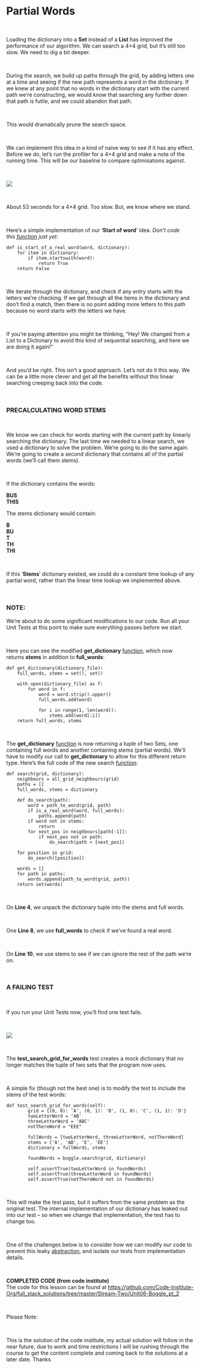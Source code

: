 Partial Words
=============

 

Loading the dictionary into a **Set** instead of a **List** has improved the
performance of our algorithm. We can search a 4×4 grid, but it’s still too slow.
We need to dig a bit deeper.

 

During the search, we build up paths through the grid, by adding letters one at
a time and seeing if the new path represents a word in the dictionary. If we
knew at any point that no words in the dictionary start with the current path
we’re constructing, we would know that searching any further down that path is
futile, and we could abandon that path.

 

This would dramatically prune the search space.

 

We can implement this idea in a kind of naive way to see if it has any effect.
Before we do, let’s run the profiler for a 4×4 grid and make a note of the
running time. This will be our baseline to compare optimisations against.

 

![](img/1.png)

 

About 53 seconds for a 4×4 grid. Too slow. But, we know where we stand.

 

Here’s a simple implementation of our ‘**Start of word**’ idea. *Don’t code
this *[function](http://codeinstitute.wpengine.com/glossary/function/)* just
yet:*

~~~~~~~~~~~~~~~~~~~~~~~~~~~~~~~~~~~~~~~~~~~~~~~~~~~~~~~~~~~~~~~~~~~~~~~~~~~~~~~~
def is_start_of_a_real_word(word, dictionary):
    for item in dictionary:
        if item.startswith(word):
            return True
    return False
~~~~~~~~~~~~~~~~~~~~~~~~~~~~~~~~~~~~~~~~~~~~~~~~~~~~~~~~~~~~~~~~~~~~~~~~~~~~~~~~

 

We iterate through the dictionary, and check if any entry starts with the
letters we’re checking. If we get through all the items in the dictionary and
don’t find a match, then there is no point adding more letters to this path
because no word starts with the letters we have.

 

If you’re paying attention you might be thinking, “Hey! We changed from a List
to a Dictionary to avoid this kind of sequential searching, and here we are
doing it again!”

 

And you’d be right. This isn’t a good approach. Let’s not do it this way. We can
be a little more clever and get all the benefits without this linear searching
creeping back into the code.

 

### PRECALCULATING WORD STEMS

 

We know we can check for words starting with the current path by linearly
searching the dictionary. The last time we needed to a linear search, we used a
dictionary to solve the problem. We’re going to do the same again. We’re going
to create a second dictionary that contains all of the partial words (we’ll call
them stems).

 

If the dictionary contains the words:

**BUS**  
**THIS**

The stems dictionary would contain:

**B**  
**BU**  
**T**  
**TH**  
**THI**

 

If this ‘**Stems**’ dictionary existed, we could do a constant time lookup of
any partial word, rather than the linear time lookup we implemented above.

 

### NOTE:

We’re about to do some significant modifications to our code. Run all your Unit
Tests at this point to make sure everything passes before we start.

 

Here you can see the
modified **get\_dictionary** [function](http://codeinstitute.wpengine.com/glossary/function/),
which now returns **stems** in addition to **full\_words**:

~~~~~~~~~~~~~~~~~~~~~~~~~~~~~~~~~~~~~~~~~~~~~~~~~~~~~~~~~~~~~~~~~~~~~~~~~~~~~~~~
def get_dictionary(dictionary_file):
    full_words, stems = set(), set()
 
    with open(dictionary_file) as f:
        for word in f:
            word = word.strip().upper()
            full_words.add(word)
 
            for i in range(1, len(word)):
                stems.add(word[:i])
    return full_words, stems
~~~~~~~~~~~~~~~~~~~~~~~~~~~~~~~~~~~~~~~~~~~~~~~~~~~~~~~~~~~~~~~~~~~~~~~~~~~~~~~~

 

The **get\_dictionary** [function](http://codeinstitute.wpengine.com/glossary/function/) is
now returning a tuple of two Sets, one containing full words and another
containing stems (partial words). We’ll have to modify our call
to **get\_dictionary** to allow for this different return type. Here’s the full
code of the new
search [function](http://codeinstitute.wpengine.com/glossary/function/):

~~~~~~~~~~~~~~~~~~~~~~~~~~~~~~~~~~~~~~~~~~~~~~~~~~~~~~~~~~~~~~~~~~~~~~~~~~~~~~~~
def search(grid, dictionary):
    neighbours = all_grid_neighbours(grid)
    paths = []
    full_words, stems = dictionary
 
    def do_search(path):
        word = path_to_word(grid, path)
        if is_a_real_word(word, full_words):
            paths.append(path)
        if word not in stems:
            return
        for next_pos in neighbours[path[-1]]:
            if next_pos not in path:
                do_search(path + [next_pos])
 
    for position in grid:
        do_search([position])
 
    words = []
    for path in paths:
        words.append(path_to_word(grid, path))
    return set(words)
~~~~~~~~~~~~~~~~~~~~~~~~~~~~~~~~~~~~~~~~~~~~~~~~~~~~~~~~~~~~~~~~~~~~~~~~~~~~~~~~

 

On **Line 4**, we unpack the dictionary tuple into the stems and full words.

 

One **Line 8**, we use **full\_words** to check if we’ve found a real word.

 

On **Line 10**, we use stems to see if we can ignore the rest of the path we’re
on.

 

### A FAILING TEST

 

If you run your Unit Tests now, you’ll find one test fails.

 

![](img/2.png)

 

The **test\_search\_grid\_for\_words** test creates a mock dictionary that no
longer matches the tuple of two sets that the program now uses.

 

A simple fix (though not the best one) is to modify the test to include the
stems of the test words:

~~~~~~~~~~~~~~~~~~~~~~~~~~~~~~~~~~~~~~~~~~~~~~~~~~~~~~~~~~~~~~~~~~~~~~~~~~~~~~~~
def test_search_grid_for_words(self):
        grid = {(0, 0): 'A', (0, 1): 'B', (1, 0): 'C', (1, 1): 'D'}
        twoLetterWord = 'AB'
        threeLetterWord = 'ABC'
        notThereWord = "EEE"
 
        fullWords = [twoLetterWord, threeLetterWord, notThereWord]
        stems = ['A', 'AB', 'E', 'EE']        
        dictionary = fullWords, stems
 
        foundWords = boggle.search(grid, dictionary)
 
        self.assertTrue(twoLetterWord in foundWords)
        self.assertTrue(threeLetterWord in foundWords)
        self.assertTrue(notThereWord not in foundWords)
~~~~~~~~~~~~~~~~~~~~~~~~~~~~~~~~~~~~~~~~~~~~~~~~~~~~~~~~~~~~~~~~~~~~~~~~~~~~~~~~

 

This will make the test pass, but it suffers from the same problem as the
original test. The internal implementation of our dictionary has leaked out into
our test – so when we change that implementation, the test has to change too.

 

One of the challenges below is to consider how we can modify our code to prevent
this
leaky [abstraction](http://codeinstitute.wpengine.com/glossary/abstraction/),
and isolate our tests from implementation details.

 

**COMPLETED CODE (from code institute)**  
The code for this lesson can be found
at <https://github.com/Code-Institute-Org/full_stack_solutions/tree/master/Stream-Two/Unit06-Boggle_pt_2>

 

Please Note:

 

This is the solution of the code institute, my actual solution will follow in
the near future, due to work and time restrictions I will be rushing through the
course to get the content complete and coming back to the solutions at a later
date. Thanks
